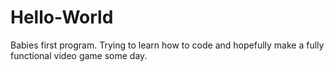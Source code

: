 # Hello-World
Babies first program.
Trying to learn how to code and hopefully make a fully functional video game some day.
